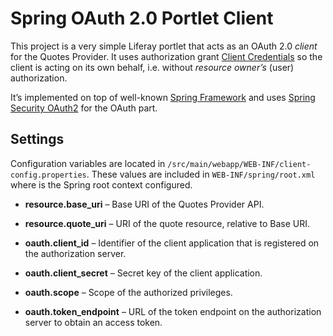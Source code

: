 Spring OAuth 2.0 Portlet Client
===============================

This project is a very simple Liferay portlet that acts as an OAuth 2.0 _client_ for the Quotes Provider. It uses authorization grant [Client Credentials](http://tools.ietf.org/html/rfc6749#section-1.3.4) so the client is acting on its own behalf, i.e. without _resource owner’s_ (user) authorization.

It’s implemented on top of well-known [Spring Framework][spring-framework] and uses [Spring Security OAuth2][spring-security-oauth] for the OAuth part.


Settings
--------

Configuration variables are located in `/src/main/webapp/WEB-INF/client-config.properties`. These values are included in `WEB-INF/spring/root.xml` where is the Spring root context configured.

* **resource.base_uri** – Base URI of the Quotes Provider API.
* **resource.quote_uri** – URI of the quote resource, relative to Base URI.

* **oauth.client_id** – Identifier of the client application that is registered on the authorization server.
* **oauth.client_secret** – Secret key of the client application.
* **oauth.scope** – Scope of the authorized privileges.
* **oauth.token_endpoint** – URL of the token endpoint on the authorization server to obtain an access token.


[spring-framework]: http://www.springsource.org/spring-framework
[spring-security-oauth]: http://www.springsource.org/spring-security-oauth
